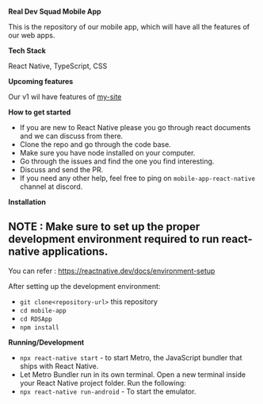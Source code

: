 **Real Dev Squad Mobile App**

This is the repository of our mobile app, which will have all the features of our web apps.

**Tech Stack**

React Native, TypeScript, CSS

**Upcoming features**

Our v1 wil have features of [my-site](https://my.realdevsquad.com/)

**How to get started**

- If you are new to React Native please you go through react documents and we can discuss from there.
- Clone the repo and go through the code base.
- Make sure you have node installed on your computer.
- Go through the issues and find the one you find interesting.
- Discuss and send the PR.
- If you need any other help, feel free to ping on `mobile-app-react-native` channel at discord.

**Installation**

## **NOTE** : Make sure to set up the proper development environment required to run react-native applications.
You can refer : https://reactnative.dev/docs/environment-setup 

After setting up the development environment:

- `git clone<repository-url>` this repository
- `cd mobile-app`
- `cd RDSApp`
- `npm install`

**Running/Development**

- `npx react-native start` -  to start Metro, the JavaScript bundler that ships with React Native. 
- Let Metro Bundler run in its own terminal. Open a new terminal inside your React Native project folder. Run the following:
- `npx react-native run-android` - To start the emulator.
